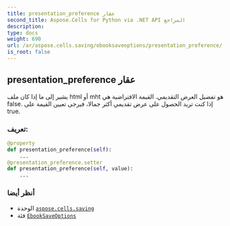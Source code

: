 ```yaml
---
title: presentation_preference عقار
second_title: Aspose.Cells for Python via .NET API المراجع
description:
type: docs
weight: 690
url: /ar/aspose.cells.saving/ebooksaveoptions/presentation_preference/
is_root: false
---
```

##  presentation_preference عقار

يشير إلى ما إذا كان ملف html أو mht هو تفضيل العرض التقديمي.
القيمة الافتراضية هي false.
إذا كنت تريد الحصول على عرض تقديمي أكثر جمالا، فيرجى تعيين القيمة على true.
###  تعريف:
```python
@property
def presentation_preference(self):
    ...
@presentation_preference.setter
def presentation_preference(self, value):
    ...
```

###  أنظر أيضا
* الوحدة [`aspose.cells.saving`](../../)
* فئة [`EbookSaveOptions`](/cells/python-net/ar/aspose.cells.saving/ebooksaveoptions)
